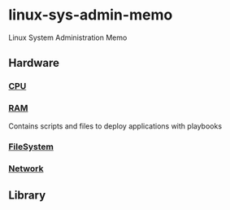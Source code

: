 # linux-sys-admin-memo
Linux System Administration Memo

## Hardware
### [CPU](cpu)
### [RAM](ram)
Contains scripts and files to deploy applications with playbooks
### [FileSystem](fs)
### [Network](net)

## Library

